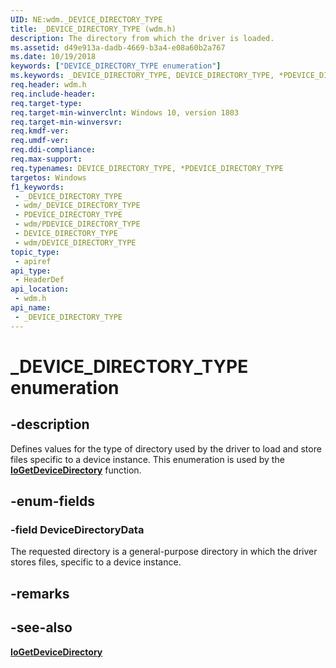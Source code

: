 ```yaml
---
UID: NE:wdm._DEVICE_DIRECTORY_TYPE
title: _DEVICE_DIRECTORY_TYPE (wdm.h)
description: The directory from which the driver is loaded.
ms.assetid: d49e913a-dadb-4669-b3a4-e08a60b2a767
ms.date: 10/19/2018
keywords: ["DEVICE_DIRECTORY_TYPE enumeration"]
ms.keywords: _DEVICE_DIRECTORY_TYPE, DEVICE_DIRECTORY_TYPE, *PDEVICE_DIRECTORY_TYPE,
req.header: wdm.h
req.include-header: 
req.target-type: 
req.target-min-winverclnt: Windows 10, version 1803
req.target-min-winversvr: 
req.kmdf-ver: 
req.umdf-ver: 
req.ddi-compliance: 
req.max-support: 
req.typenames: DEVICE_DIRECTORY_TYPE, *PDEVICE_DIRECTORY_TYPE
targetos: Windows
f1_keywords:
 - _DEVICE_DIRECTORY_TYPE
 - wdm/_DEVICE_DIRECTORY_TYPE
 - PDEVICE_DIRECTORY_TYPE
 - wdm/PDEVICE_DIRECTORY_TYPE
 - DEVICE_DIRECTORY_TYPE
 - wdm/DEVICE_DIRECTORY_TYPE
topic_type:
 - apiref
api_type:
 - HeaderDef
api_location:
 - wdm.h
api_name:
 - _DEVICE_DIRECTORY_TYPE
---
```


# _DEVICE_DIRECTORY_TYPE enumeration


## -description

Defines values for the type of directory used by the driver to load and store files specific to a device instance. This enumeration is used by the [**IoGetDeviceDirectory**](nf-wdm-iogetdevicedirectory.md) function.

## -enum-fields

### -field DeviceDirectoryData

The requested directory is a general-purpose directory in which the driver stores files, specific to a device instance.

## -remarks

## -see-also

[**IoGetDeviceDirectory**](nf-wdm-iogetdevicedirectory.md)

